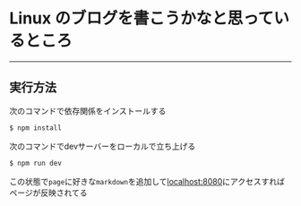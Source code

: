 # Linux のブログを書こうかなと思っているところ
--------

## 実行方法
次のコマンドで依存関係をインストールする
```bash
$ npm install
```
次のコマンドでdevサーバーをローカルで立ち上げる
```bash
$ npm run dev
```
この状態で`page`に好きな`markdown`を追加して[localhost:8080](http://localhost:8080)にアクセスすればページが反映されてる

